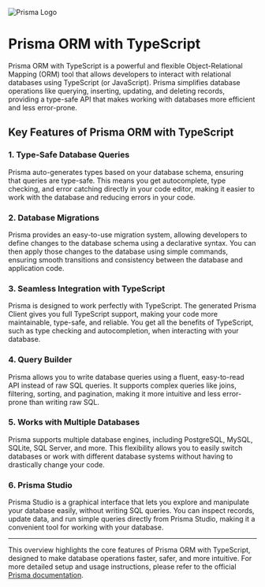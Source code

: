 ![Prisma Logo](https://cdn.worldvectorlogo.com/logos/prisma-2.svg)

# Prisma ORM with TypeScript



Prisma ORM with TypeScript is a powerful and flexible Object-Relational Mapping (ORM) tool that allows developers to interact with relational databases using TypeScript (or JavaScript). Prisma simplifies database operations like querying, inserting, updating, and deleting records, providing a type-safe API that makes working with databases more efficient and less error-prone.

## Key Features of Prisma ORM with TypeScript

### 1. **Type-Safe Database Queries**
Prisma auto-generates types based on your database schema, ensuring that queries are type-safe. This means you get autocomplete, type checking, and error catching directly in your code editor, making it easier to work with the database and reducing errors in your code.

### 2. **Database Migrations**
Prisma provides an easy-to-use migration system, allowing developers to define changes to the database schema using a declarative syntax. You can then apply those changes to the database using simple commands, ensuring smooth transitions and consistency between the database and application code.

### 3. **Seamless Integration with TypeScript**
Prisma is designed to work perfectly with TypeScript. The generated Prisma Client gives you full TypeScript support, making your code more maintainable, type-safe, and reliable. You get all the benefits of TypeScript, such as type checking and autocompletion, when interacting with your database.

### 4. **Query Builder**
Prisma allows you to write database queries using a fluent, easy-to-read API instead of raw SQL queries. It supports complex queries like joins, filtering, sorting, and pagination, making it more intuitive and less error-prone than writing raw SQL.

### 5. **Works with Multiple Databases**
Prisma supports multiple database engines, including PostgreSQL, MySQL, SQLite, SQL Server, and more. This flexibility allows you to easily switch databases or work with different database systems without having to drastically change your code.

### 6. **Prisma Studio**
Prisma Studio is a graphical interface that lets you explore and manipulate your database easily, without writing SQL queries. You can inspect records, update data, and run simple queries directly from Prisma Studio, making it a convenient tool for working with your database.

---

This overview highlights the core features of Prisma ORM with TypeScript, designed to make database operations faster, safer, and more intuitive. For more detailed setup and usage instructions, please refer to the official [Prisma documentation](https://www.prisma.io/docs/).

